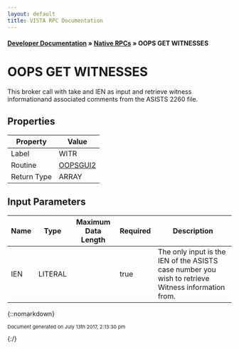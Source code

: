 ```yaml
---
layout: default
title: VISTA RPC Documentation
---
```


#### [Developer Documentation](../index) &#187; [Native RPCs](TableOfContents) &#187; OOPS GET WITNESSES<br/>
# OOPS GET WITNESSES

This broker call with take and IEN as input and retrieve witness informationand associated comments from the ASISTS 2260 file. 

## Properties

Property | Value
--- | ---
Label | WITR
Routine | [OOPSGUI2](http://code.osehra.org/dox/Routine_OOPSGUI2_source.html)
Return Type | ARRAY


## Input Parameters

Name | Type | Maximum Data Length | Required | Description
--- | --- | --- | --- | ---
IEN | LITERAL |  | true | The only input is the IEN of the ASISTS case number you wish to retrieve Witness information from. 



{::nomarkdown} <br/><p style="font-size: 11px">Document generated on July 13th 2017, 2:13:30 pm</p>{:/}